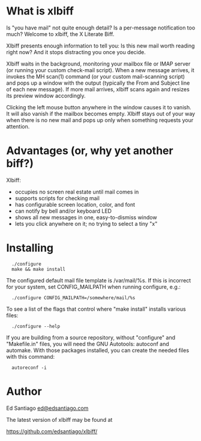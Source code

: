 What is xlbiff
==============

  Is "you have mail" not quite enough detail?  Is a per-message
  notification too much?  Welcome to xlbiff, the X Literate Biff.

  Xlbiff presents enough information to tell you: Is this new mail worth
  reading right now?  And it stops distracting you once you decide.

  Xlbiff waits in the background, monitoring your mailbox file or IMAP
  server (or running your custom check-mail script).  When a new message
  arrives, it invokes the MH scan(1) command (or your custom
  mail-scanning script) and pops up a window with the output (typically
  the From and Subject line of each new message).  If more mail arrives,
  xlbiff scans again and resizes its preview window accordingly.

  Clicking the left mouse button anywhere in the window causes it to
  vanish.  It will also vanish if the mailbox becomes empty.  Xlbiff
  stays out of your way when there is no new mail and pops up only
  when something requests your attention.


Advantages (or, why yet another biff?)
==========

  Xlbiff:
   + occupies no screen real estate until mail comes in
   + supports scripts for checking mail
   + has configurable screen location, color, and font
   + can notify by bell and/or keyboard LED
   + shows all new messages in one, easy-to-dismiss window
   + lets you click anywhere on it; no trying to select a tiny "x"


Installing
==========

      ./configure
      make && make install

  The configured default mail file template is /var/mail/%s.
  If this is incorrect for your system, set CONFIG_MAILPATH when
  running configure, e.g.:

      ./configure CONFIG_MAILPATH=/somewhere/mail/%s

  To see a list of the flags that control where "make install"
  installs various files:

      ./configure --help

  If you are building from a source repository, without "configure"
  and "Makefile.in" files, you will need the GNU Autotools: autoconf
  and automake.  With those packages installed, you can create the
  needed files with this command:

      autoreconf -i


Author
======

  Ed Santiago <ed@edsantiago.com>

  The latest version of xlbiff may be found at

   <https://github.com/edsantiago/xlbiff/>
